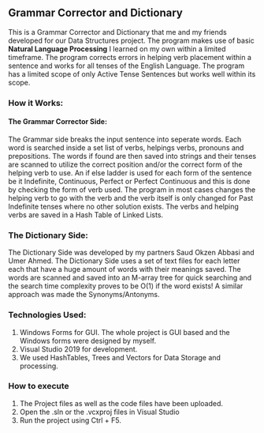 ## Grammar Corrector and Dictionary
This is a Grammar Corrector and Dictionary that me and my friends developed for our Data Structures project. The program makes use of basic **Natural Language Processing** I learned on my own within a limited timeframe.
The program corrects errors in helping verb placement within a sentence and works for all tenses of the English Language. The program has a limited scope of only Active Tense Sentences but works well within its scope.

### How it Works:
#### The Grammar Corrector Side:
The Grammar side breaks the input sentence into seperate words. Each word is searched inside a set list of verbs, helpings verbs, pronouns and prepositions. The words if found are then saved into strings and their tenses are scanned to utilize the correct position and/or the correct form of the helping verb to use. An if else ladder is used for each form of the sentence be it Indefinite, Continuous, Perfect or Perfect Continuous and this is done by checking the form of verb used.
The program in most cases changes the helping verb to go with the verb and the verb itself is only changed for Past Indefinite tenses where no other solution exists. 
The verbs and helping verbs are saved in a Hash Table of Linked Lists.

### The Dictionary Side:
The Dictionary Side was developed by my partners Saud Okzen Abbasi and Umer Ahmed. The Dictionary Side uses a set of text files for each letter each that have a huge amount of words with their meanings saved. The words are scanned and saved into an M-array tree for quick searching and the search time complexity proves to be O(1) if the word exists!
A similar approach was made the Synonyms/Antonyms.

### Technologies Used:
1. Windows Forms for GUI. The whole project is GUI based and the Windows forms were designed by myself.
2. Visual Studio 2019 for development.
3. We used HashTables, Trees and Vectors for Data Storage and processing.

### How to execute
1. The Project files as well as the code files have been uploaded. 
2. Open the .sln or the .vcxproj files in Visual Studio
3. Run the project using Ctrl + F5.
